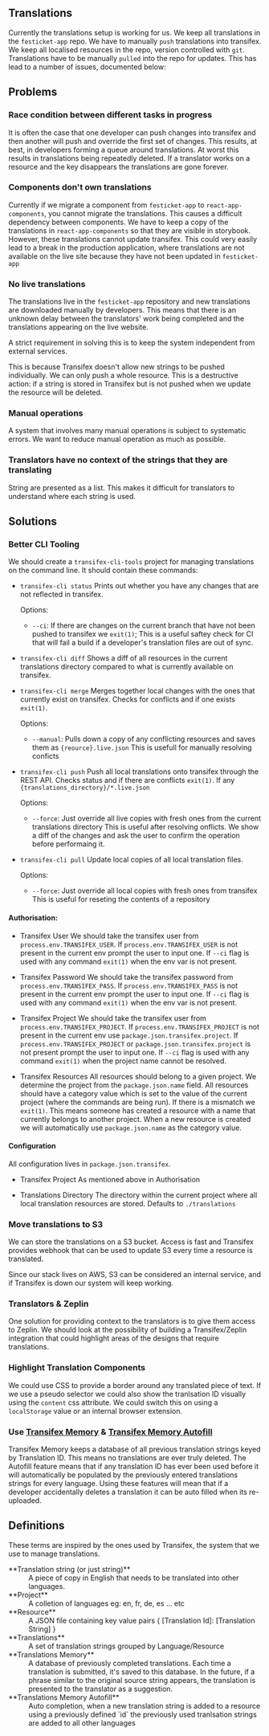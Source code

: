 Translations
--------------

Currently the translations setup is working for us. We keep all translations in the `festicket-app` repo.
We have to manually `push` translations into transifex. We keep all localised resources in the repo, version controlled with `git`.
Translations have to be manually `pulled` into the repo for updates. This has lead to a number of issues, documented below:


Problems
------------

### Race condition between different tasks in progress
It is often the case that one developer can push changes into transifex and then another will push and override the first set of changes.
This results, at best, in developers forming a queue around translations. At worst this results in translations being repeatedly deleted.
If a translator works on a resource and the key disappears the translations are gone forever.

### Components don't own translations
Currently if we migrate a component from `festicket-app` to `react-app-components`, you cannot migrate the translations.
This causes a difficult dependency between components. We have to keep a copy of the translations in `react-app-components` so that they are visible in storybook.
However, these translations cannot update transifex. This could very easily lead to a break in the production application, where translations are not available on the live site
because they have not been updated in `festicket-app`

### No live translations
The translations live in the `festicket-app` repository and new translations are downloaded manually by developers.
This means that there is an unknown delay between the translators' work being completed and the translations appearing on the live website.

A strict requirement in solving this is to keep the system independent from external services.

This is because Transifex doesn't allow new strings to be pushed individually.
We can only push a whole resource. This is a destructive action: if a string is stored in Transifex but is not pushed when we update the resource will be deleted.

### Manual operations
A system that involves many manual operations is subject to systematic errors.
We want to reduce manual operation as much as possible.

### Translators have no context of the strings that they are translating
String are presented as a list. This makes it difficult for translators to understand where each string is used.


Solutions
-------------

### Better CLI Tooling
We should create a `transifex-cli-tools` project for managing translations on the command line. It should contain these commands:

- `transifex-cli status`
    Prints out whether you have any changes that are not reflected in transifex.

    Options:
    - `--ci`: If there are changes on the current branch that have not been pushed to transifex we `exit(1)`;
      This is a useful saftey check for CI that will fail a build if a developer's translation files are out of sync.

- `transifex-cli diff`
    Shows a diff of all resources in the current translations directory compared to what is currently available on transifex.

- `transifex-cli merge`
    Merges together local changes with the ones that currently exist on transifex.
    Checks for conflicts and if one exists `exit(1)`.

    Options:
    - `--manual`: Pulls down a copy of any conflicting resources and saves them as `{reource}.live.json`
      This is usefull for manually resolving conficts

- `transifex-cli push`
    Push all local translations onto transifex through the REST API.
    Checks status and if there are conflicts `exit(1)`.
    If any `{translations_directory}/*.live.json`

    Options:
    - `--force`: Just override all live copies with fresh ones from the current translations directory
      This is useful after resolving onflicts. We show a diff of the changes and ask the user to confirm the operation before performaing it.

- `transifex-cli pull`
    Update local copies of all local translation files.

    Options:
    - `--force`: Just override all local copies with fresh ones from transifex
      This is useful for reseting the contents of a repository

#### Authorisation:

- Transifex User
    We should take the transifex user from `process.env.TRANSIFEX_USER`.
    If `process.env.TRANSIFEX_USER` is not present in the current env prompt the user to input one.
    If `--ci` flag is used with any command `exit(1)` when the env var is not present.

- Transifex Password
    We should take the transifex password from `process.env.TRANSIFEX_PASS`.
    If `process.env.TRANSIFEX_PASS` is not present in the current env prompt the user to input one.
    If `--ci` flag is used with any command `exit(1)` when the env var is not present.

- Transifex Project
    We should take the transifex user from `process.env.TRANSIFEX_PROJECT`.
    If `process.env.TRANSIFEX_PROJECT` is not present in the current env use `package.json.transifex.project`.
    If `process.env.TRANSIFEX_PROJECT` or `package.json.transifex.project` is not present prompt the user to input one.
    If `--ci` flag is used with any command `exit(1)` when the project name cannot be resolved.

- Transifex Resources
    All resources should belong to a given project. We determine the project from the `package.json.name` field.
    All resources should have a category value which is set to the value of the current project (where the commands are being run).
    If there is a mismatch we `exit(1)`. This means someone has created a resource with a name that currently belongs to another project.
    When a new resource is created we will automatically use `package.json.name` as the category value.

#### Configuration

All configuration lives in `package.json.transifex`.

  - Transifex Project
    As mentioned above in Authorisation

  - Translations Directory
    The directory within the current project where all local translation resources are stored.
    Defaults to `./translations`


### Move translations to S3
We can store the translations on a S3 bucket.
Access is fast and Transifex provides webhook that can be used to update S3 every time a resource is translated.

Since our stack lives on AWS, S3 can be considered an internal service, and if Transifex is down our system will keep working.

### Translators & Zeplin
One solution for providing context to the translators is to give them access to Zeplin.
We should look at the possibility of building a Transifex/Zeplin integration that could highlight areas of the designs
that require translations.

### Highlight Translation Components
We could use CSS to provide a border around any translated piece of text.
If we use a pseudo selector we could also show the tranlsation ID visually using the `content` css attribute.
We could switch this on using a `localStorage` value or an internal browser extension.

### Use [Transifex Memory](https://docs.transifex.com/setup/translation-memory) & [Transifex Memory Autofill](https://docs.transifex.com/setup/translation-memory/enabling-autofill)
Transifex Memory keeps a database of all previous translation strings keyed by Translation ID.
This means no translations are ever truly deleted. The Autofill feature means that if any translation ID has ever been used before
it will automatically be populated by the previously entered translations strings for every language.
Using these features will mean that if a developer accidentally deletes a translation it can be auto filled when its re-uploaded.


Definitions
----------------

These terms are inspired by the ones used by Transifex, the system that we use to manage translations.

<dl>

  <dt>
    **Translation string (or just string)**
  </dt>
  <dd>
    A piece of copy in English that needs to be translated into other languages.
  </dd>

  <dt>
    **Project**
  </dt>
  <dd>
    A colletion of languages eg: en, fr, de, es ... etc
  </dd>

  <dt>
    **Resource**
  </dt>
  <dd>
    A JSON file containing key value pairs { [Translation Id]: [Translation String] }
  </dd>

  <dt>
    **Translations**
  </dt>
  <dd>
    A set of translation strings grouped by Language/Resource
  </dd>

  <dt>
    **Translations Memory**
  </dt>
  <dd>
    A database of previously completed translations.
    Each time a translation is submitted, it's saved to this database.
    In the future, if a phrase similar to the original source string appears,
    the translation is presented to the translator as a suggestion.
  </dd>

  <dt>
    **Translations Memory Autofill**
  </dt>
  <dd>
    Auto completion, when a new translation string is added to a resource
    using a previously defined `id` the previously used tranlsation strings are added
    to all other languages
  </dd>

</dl>

